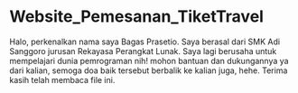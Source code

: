 # Website_Pemesanan_TiketTravel

Halo, perkenalkan nama saya Bagas Prasetio. Saya berasal dari SMK Adi Sanggoro jurusan Rekayasa Perangkat Lunak. Saya lagi berusaha untuk mempelajari dunia pemrograman nih! mohon bantuan dan dukungannya ya dari kalian, semoga doa baik tersebut berbalik ke kalian juga, hehe. Terima kasih telah membaca file ini.
